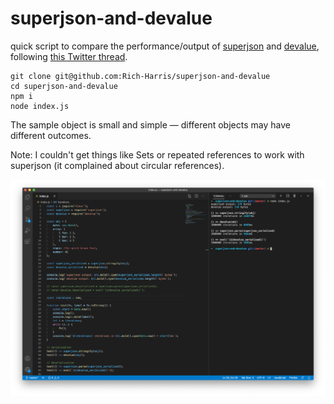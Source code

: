 # superjson-and-devalue

quick script to compare the performance/output of [superjson](https://github.com/blitz-js/superjson) and [devalue](https://github.com/Rich-Harris/devalue), following [this Twitter thread](https://twitter.com/flybayer/status/1285964795183652867).

```
git clone git@github.com:Rich-Harris/superjson-and-devalue
cd superjson-and-devalue
npm i
node index.js
```

The sample object is small and simple — different objects may have different outcomes.

Note: I couldn't get things like Sets or repeated references to work with superjson (it complained about circular references).

![superjson and devalue results](results.png)